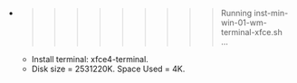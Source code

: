 * >>>>>>>>> Running inst-min-win-01-wm-terminal-xfce.sh ...
  * Install terminal: xfce4-terminal.
  * Disk size = 2531220K. Space Used = 4K.
